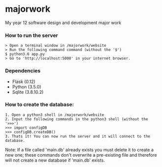 # majorwork
My year 12 software design and development major work

### How to run the server
    > Open a terminal window in /majorwork/website
    > Run the following command command (without the '$')
    $ python3.6 app.py
    > Go to 'http://localhost:5000' in your internet browser.


### Dependencies
* Flask (0.12)
* Python (3.5.0)
* Sqlite (3.8.10.2)


### How to create the database:        
    1. Open a python3 shell in /majorwork/website
    2. Input the following commands in the python3 shell (without the '>>>')
    >>> import configDB
    >>> configDB.createDB()
    3. Thats it! You can now run the server and it will connect to the database.
  Note: If a file called 'main.db' already exists you must delete it to create a new one; these commands don't overwrite a pre-existing file and therefore will not create a new database if 'main.db' exists.
